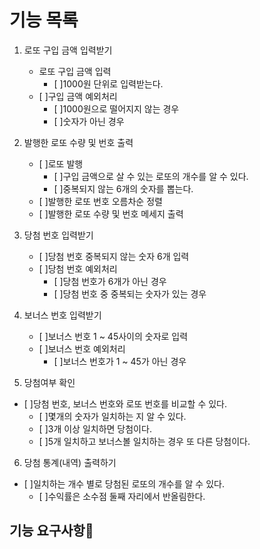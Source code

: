 # 기능 목록

1. 로또 구입 금액 입력받기

   - 로또 구입 금액 입력
     - [ ]1000원 단위로 입력받는다.
   - [ ]구입 금액 예외처리
     - [ ]1000원으로 떨어지지 않는 경우
     - [ ]숫자가 아닌 경우

2. 발행한 로또 수량 및 번호 출력

   - [ ]로또 발행
     - [ ]구입 금액으로 살 수 있는 로또의 개수를 알 수 있다.
     - [ ]중복되지 않는 6개의 숫자를 뽑는다.
   - [ ]발행한 로또 번호 오름차순 정렬
   - [ ]발행한 로또 수량 및 번호 메세지 출력

3. 당첨 번호 입력받기

   - [ ]당첨 번호 중복되지 않는 숫자 6개 입력
   - [ ]당첨 번호 예외처리
     - [ ]당첨 번호가 6개가 아닌 경우
     - [ ]당첨 번호 중 중복되는 숫자가 있는 경우

4. 보너스 번호 입력받기
   - [ ]보너스 번호 1 ~ 45사이의 숫자로 입력
   - [ ]보너스 번호 예외처리
     - [ ]보너스 번호가 1 ~ 45가 아닌 경우
5. 당첨여부 확인

- [ ]당첨 번호, 보너스 번호와 로또 번호를 비교할 수 있다.
  - [ ]몇개의 숫자가 일치하는 지 알 수 있다.
  - [ ]3개 이상 일치하면 당첨이다.
  - [ ]5개 일치하고 보너스볼 일치하는 경우 또 다른 당첨이다.

6. 당첨 통계(내역) 출력하기

- [ ]일치하는 개수 별로 당첨된 로또의 개수를 알 수 있다.
  - [ ]수익률은 소수점 둘째 자리에서 반올림한다.

## 기능 요구사항
